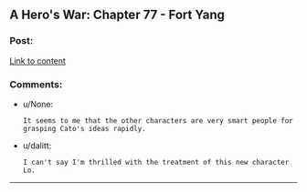 ## A Hero's War: Chapter 77 - Fort Yang

### Post:

[Link to content](https://www.fictionpress.com/s/3238329/77/A-Hero-s-War)

### Comments:

- u/None:
  ```
  It seems to me that the other characters are very smart people for grasping Cato's ideas rapidly.
  ```

- u/dalitt:
  ```
  I can't say I'm thrilled with the treatment of this new character Lo.
  ```

---

